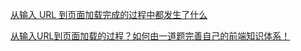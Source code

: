 [从输入 URL 到页面加载完成的过程中都发生了什么](https://zhuanlan.zhihu.com/p/23155051)


[从输入URL到页面加载的过程？如何由一道题完善自己的前端知识体系！](https://zhuanlan.zhihu.com/p/34453198?group_id=957277540147056640)




